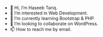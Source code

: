- 👋 Hi, I’m Haseeb Tariq.
- 👀 I’m interested in Web Development.
- 🌱 I’m currently learning Bootstrap & PHP.
- 💞️ I’m looking to collaborate on WordPress.
- 📫 How to reach me by email.

<!---
Haseeb4772/Haseeb4772 is a ✨ special ✨ repository because its `README.md` (this file) appears on your GitHub profile.
You can click the Preview link to take a look at your changes.
--->
